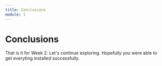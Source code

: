 ```yaml
---
title: Conclusions
module: 1
---
```


# Conclusions

That is it for Week 2. Let's continue exploring.  Hopefully you were able to get everyting installed successfully.

